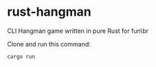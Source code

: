 # rust-hangman

CLI Hangman game written in pure Rust for fun\br

Clone and run this command:
```cmd
cargo run
```
